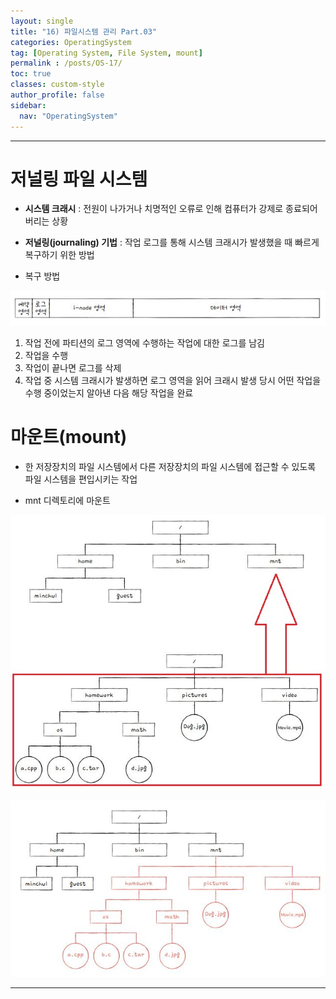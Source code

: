 ```yaml
---
layout: single
title: "16) 파일시스템 관리 Part.03"
categories: OperatingSystem
tag: [Operating System, File System, mount]
permalink : /posts/OS-17/
toc: true
classes: custom-style
author_profile: false
sidebar:
  nav: "OperatingSystem"
---
```


<hr>

# 저널링 파일 시스템

- **시스템 크래시** : 전원이 나가거나 치명적인 오류로 인해 컴퓨터가 강제로 종료되어 버리는 상황

- **저널링(journaling) 기법** : 작업 로그를 통해 시스템 크래시가 발생했을 때 빠르게 복구하기 위한 방법

- 복구 방법

<p id="img_center">
  <img 
        src="/assets/images/OperatingSystem/FileSystem03-1.JPG"
        alt="image"
        title="image"
  >
</p>
    
  1. 작업 전에 파티션의 로그 영역에 수행하는 작업에 대한 로그를 남김
  2. 작업을 수행
  3. 작업이 끝나면 로그를 삭제
  4. 작업 중 시스템 크래시가 발생하면 로그 영역을 읽어 크래시 발생 당시 어떤 작업을 수행 중이었는지 알아낸 다음 해당 작업을 완료


# 마운트(mount)

- 한 저장장치의 파일 시스템에서 다른 저장장치의 파일 시스템에 접근할 수 있도록 파일 시스템을 편입시키는 작업

- mnt 디렉토리에 마운트

<p id="img_center">
  <img 
        src="/assets/images/OperatingSystem/FileSystem03-2.JPG"
        alt="image"
        title="image"
  >
</p>

<p id="img_center">
  <img 
        src="/assets/images/OperatingSystem/FileSystem03-3.JPG"
        alt="image"
        title="image"
  >
</p>

<hr>